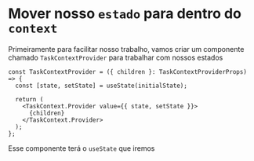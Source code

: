 # **Mover nosso `estado` para dentro do `context`**

Primeiramente para facilitar nosso trabalho, vamos criar um componente chamado `TaskContextProvider` para trabalhar com nossos estados

```tsx
const TaskContextProvider = ({ children }: TaskContextProviderProps) => {
  const [state, setState] = useState(initialState);

  return (
    <TaskContext.Provider value={{ state, setState }}>
      {children}
    </TaskContext.Provider>
  );
};
```

Esse componente terá o `useState` que iremos
